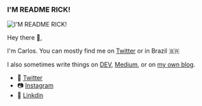 ### I'M README RICK!
![I'M README RICK!](https://i.imgur.com/JMdZpkO.png)


Hey there 👋,	


I'm Carlos. You can mostly find me on [Twitter](https://twitter.com/godrizilla) or in Brazil 🇧🇷	

I also sometimes write things on [DEV](https://dev.to/godrix), [Medium](https://medium.com/@godrix), or on [my own blog](https://godrix.github.io).


- 💬 [Twitter](https://twitter.com/godrizilla)
- 📷 [Instagram](instagram.com/godrizilla)	
- 💼 [Linkdin](https://www.linkedin.com/in/carlosgodri/)
